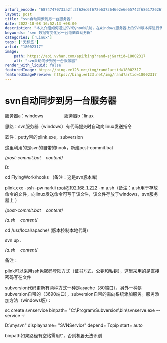 ```yaml
---
arturl_encode: "68747470733a2f:2f626c6f672e6373646e2e6e65742f686172626f7231393831:2f61727469636c652f64657461696c732f3138303032333137"
layout: post
title: "svn自动同步到另一台服务器"
date: 2022-10-08 16:52:13 +08:00
description: "本文介绍如何通过SVN的hook机制，在Windows服务器上的SVN版本库进行代码提交时，自动触发"
keywords: "svn 数据有变化另一台电脑自动更新"
categories: ['Linux']
tags: ['无标签']
artid: "18002317"
image:
    path: https://api.vvhan.com/api/bing?rand=sj&artid=18002317
    alt: "svn自动同步到另一台服务器"
render_with_liquid: false
featuredImage: https://bing.ee123.net/img/rand?artid=18002317
featuredImagePreview: https://bing.ee123.net/img/rand?artid=18002317
---
```


# svn自动同步到另一台服务器

服务器a：windows                 服务器b：linux

思路：svn服务器（windows）有代码提交时自动向linux发送指令

软件：putty带的plink.exe，subversion

这里利用的是svn的自带的hook，新建post-commit.bat

/*post-commit.bat    content*/

D:

cd FlyingWork\hooks   (备注：这是svn版本库)

plink.exe -ssh -pw narkii
[root@192.168
.1.222](mailto:root@192.168.1.222)
-m a.sh（备注：a.sh用于存放命令的文件，向linux发送命令可写于该文件，该文件存放于windows，svn服务器上 ）

/*post-commit.bat    content*/

/*a.sh    content*/

cd /usr/local/apache/ (版本控制本地代码)

svn up .

/*a.sh    content*/

备注：

plink可以采用ssh免密码登陆方式（证书方式，公钥和私钥），这里采用的是直接密码写在文件

subversion代码更新有两种方式一种是apache（80端口），另外一种是subversion自带的（3690端口），subversion自带的需向系统添加服务。服务添加方法（windows版）：

sc create svnservice binpath= "C:\Program\Subversion\bin\svnserve.exe --service -r



D:\mysvn" displayname= "SVNService" depend= Tcpip start= auto

binpath如果路径有空格需用\”，否则机器无法识别